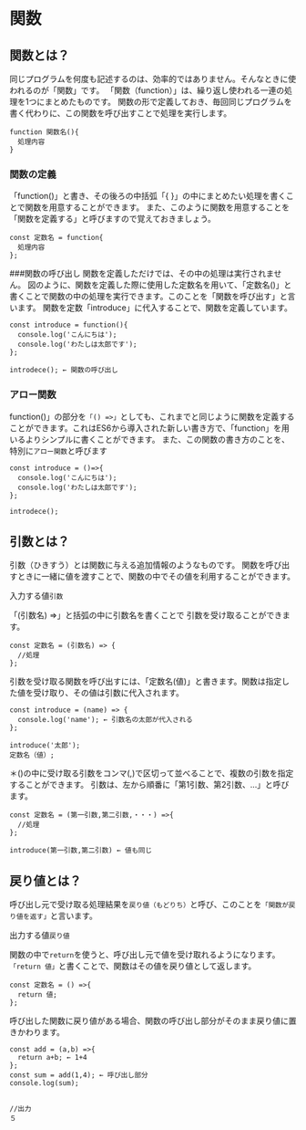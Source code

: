 # 関数

## 関数とは？
同じプログラムを何度も記述するのは、効率的ではありません。そんなときに使われるのが「関数」です。
「関数（function）」は、繰り返し使われる一連の処理を1つにまとめたものです。
関数の形で定義しておき、毎回同じプログラムを書く代わりに、この関数を呼び出すことで処理を実行します。

```
function 関数名(){
  処理内容
}
```

### 関数の定義
「function()」と書き、その後ろの中括弧「{ }」の中にまとめたい処理を書くことで関数を用意することができます。
また、このように関数を用意することを「関数を定義する」と呼びますので覚えておきましょう。

```
const 定数名 = function{
  処理内容
};
```

###関数の呼び出し
関数を定義しただけでは、その中の処理は実行されません。
図のように、関数を定義した際に使用した定数名を用いて、「定数名()」と書くことで関数の中の処理を実行できます。このことを「関数を呼び出す」と言います。
関数を定数「introduce」に代入することで、関数を定義しています。

```
const introduce = function(){
  console.log('こんにちは');
  console.log('わたしは太郎です');
};

introdece(); ← 関数の呼び出し
```

### アロー関数
function()」の部分を`「() =>」`としても、これまでと同じように関数を定義することができます。これはES6から導入された新しい書き方で、「function」を用いるよりシンプルに書くことができます。
また、この関数の書き方のことを、特別に`アロー関数`と呼びます

```
const introduce = ()=>{
  console.log('こんにちは');
  console.log('わたしは太郎です');
};

introdece();
```


## 引数とは？
引数（ひきすう）とは関数に与える追加情報のようなものです。
関数を呼び出すときに一緒に値を渡すことで、関数の中でその値を利用することができます。

入力する値`引数`

「(引数名) =>」と括弧の中に引数名を書くことで
引数を受け取ることができます。
```
const 定数名 = (引数名) => {
  //処理
};
```

引数を受け取る関数を呼び出すには、「定数名(値)」と書きます。関数は指定した値を受け取り、その値は引数に代入されます。
```
const introduce = (name) => {
  console.log('name'); ← 引数名の太郎が代入される
};

introduce('太郎');
定数名（値）;
```

＊()の中に受け取る引数をコンマ(,)で区切って並べることで、複数の引数を指定することができます。
引数は、左から順番に「第1引数、第2引数、...」と呼びます。
```
const 定数名 = (第一引数,第二引数,・・・) =>{
  //処理
};

introduce(第一引数,第二引数) ← 値も同じ
```

## 戻り値とは？
呼び出し元で受け取る処理結果を`戻り値（もどりち）`と呼び、このことを`「関数が戻り値を返す」`と言います。

出力する値`戻り値`

関数の中で`return`を使うと、呼び出し元で値を受け取れるようになります。
`「return 値」`と書くことで、関数はその値を戻り値として返します。

```
const 定数名 = () =>{
  return 値;
};
```

呼び出した関数に戻り値がある場合、関数の呼び出し部分がそのまま戻り値に置きかわります。
```
const add = (a,b) =>{
  return a+b; ← 1+4
};
const sum = add(1,4); ← 呼び出し部分
console.log(sum);


//出力
５
```

































